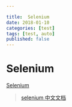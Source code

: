 ```yaml
---

title:  Selenium
date: 2018-01-10
categories: [test]
tags: [test, auto]
published: false
---
```


# Selenium

[Selenium](http://www.seleniumhq.org/)

> [selenium 中文文档](https://github.com/fool2fish/selenium-doc)




